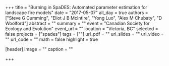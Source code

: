 +++
title = "Burning in SpaDES: Automated parameter estimation for landscape fire models"
date = "2017-05-07"
all_day = true
authors = ["Steve G Cumming", "Eliot J B McIntire", "Yong Luo", "Alex M Chubaty", "D Woolford"]
abstract = ""
summary = ""
event = "Canadian Society for Ecology and Evolution"
event_url = ""
location = "Victoria, BC"
selected = false
projects = ["spades"]
tags = [""]
url_pdf = ""
url_slides = ""
url_video = ""
url_code = ""
math = false
highlight = true

[header]
image = ""
caption = ""

+++
